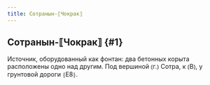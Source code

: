 ```yaml
---
title: Сотранын-⟦Чокрак⟧
---
```

## Сотранын-⟦Чокрак⟧ {#1}

Источник, оборудованный как фонтан: два бетонных корыта расположены одно над другим. Под вершиной ⦅г.⦆ Сотра, к ⦅В⦆, у грунтовой дороги ⦃Е8⦄.
